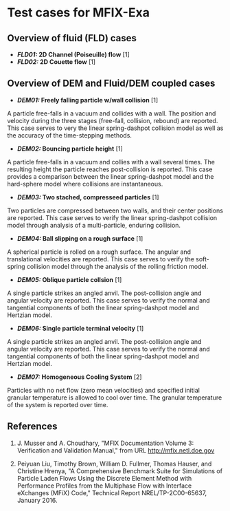 # Test cases for MFIX-Exa


## Overview of fluid (FLD) cases

* **_FLD01:_ 2D Channel (Poiseuille) flow** [1]
* **_FLD02:_ 2D Couette flow** [1]



## Overview of DEM and Fluid/DEM coupled cases


* **_DEM01:_ Freely falling particle w/wall collision** [1]

A particle free-falls in a vacuum and collides with a wall. The position and velocity during the three stages (free-fall, collision, rebound) are reported. This case serves to very the linear spring-dashpot collision model as well as the accuracy of the time-stepping methods. 


* **_DEM02:_ Bouncing particle height** [1]

A particle free-falls in a vacuum and collies with a wall several times. The resulting height the particle reaches post-collision is reported. This case provides a comparison between the linear spring-dashpot model and the hard-sphere model where collisions are instantaneous.


* **_DEM03:_ Two stached, compresseed particles** [1]

Two particles are compressed between two walls, and their center positions are reported. This case serves to verify the linear spring-dashpot collision model through analysis of a multi-particle, enduring collision.


* **_DEM04:_ Ball slipping on a rough surface** [1]

A spherical particle is rolled on a rough surface. The angular and translational velocities are reported. This case serves to verify the soft-spring collision model through the analysis of the rolling friction model.


* **_DEM05:_ Oblique particle collsion** [1]

A single particle strikes an angled anvil. The post-collision angle and angular velocity are reported. This case serves to verify the normal and tangential components of both the linear spring-dashpot model and Hertzian model.


* **_DEM06:_ Single particle terminal velocity** [1]

A single particle strikes an angled anvil. The post-collision angle and angular velocity are reported. This case serves to verify the normal and tangential components of both the linear spring-dashpot model and Hertzian model.


* **_DEM07:_ Homogeneous Cooling System** [2]

Particles with no net flow (zero mean velocities) and specified initial granular temperature is allowed to cool over time. The granular temperature of the system is reported over time.


## References
1. J. Musser and A. Choudhary, "MFIX Documentation Volume 3: Verification and Validation Manual," from URL http://mfix.netl.doe.gov

2. Peiyuan Liu, Timothy Brown, William D. Fullmer, Thomas Hauser, and Christine Hrenya, "A Comprehensive Benchmark Suite for Simulations of Particle Laden Flows Using the Discrete Element Method with Performance Profiles from the Multiphase Flow with Interface eXchanges (MFiX) Code," Technical Report NREL/TP-2C00-65637, January 2016.
